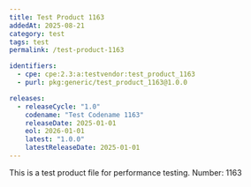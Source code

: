 ```yaml
---
title: Test Product 1163
addedAt: 2025-08-21
category: test
tags: test
permalink: /test-product-1163

identifiers:
  - cpe: cpe:2.3:a:testvendor:test_product_1163
  - purl: pkg:generic/test_product_1163@1.0.0

releases:
  - releaseCycle: "1.0"
    codename: "Test Codename 1163"
    releaseDate: 2025-01-01
    eol: 2026-01-01
    latest: "1.0.0"
    latestReleaseDate: 2025-01-01
---
```


This is a test product file for performance testing. Number: 1163
